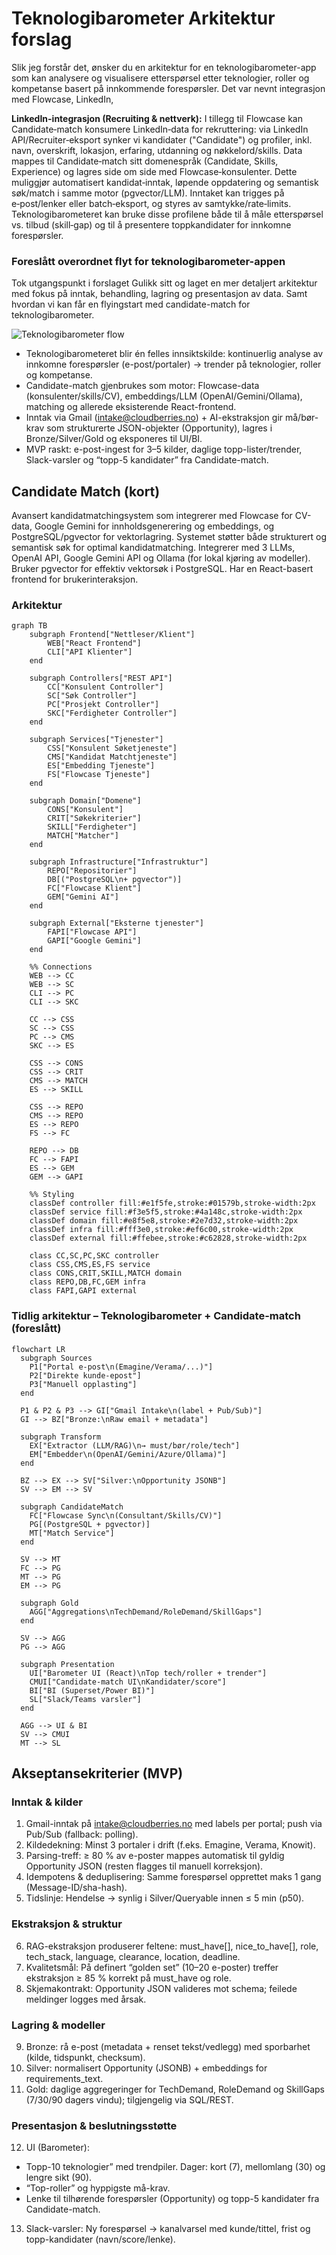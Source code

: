 # Teknologibarometer Arkitektur forslag

Slik jeg forstår det, ønsker du en arkitektur for en teknologibarometer-app som kan analysere og visualisere etterspørsel etter teknologier, roller og kompetanse basert på innkommende forespørsler. 
Det var nevnt integrasjon med Flowcase, LinkedIn,

**LinkedIn-integrasjon (Recruiting & nettverk):** I tillegg til Flowcase kan Candidate‑match konsumere LinkedIn‑data for rekruttering: via LinkedIn API/Recruiter‑eksport synker vi kandidater ("Candidate") og profiler, inkl. navn, overskrift, lokasjon, erfaring, utdanning og nøkkelord/skills. Data mappes til Candidate‑match sitt domenespråk (Candidate, Skills, Experience) og lagres side om side med Flowcase‑konsulenter. Dette muliggjør automatisert kandidat‑inntak, løpende oppdatering og semantisk søk/match i samme motor (pgvector/LLM). Inntaket kan trigges på e‑post/lenker eller batch‑eksport, og styres av samtykke/rate‑limits. Teknologibarometeret kan bruke disse profilene både til å måle etterspørsel vs. tilbud (skill‑gap) og til å presentere toppkandidater for innkomne forespørsler.

### Foreslått overordnet flyt for teknologibarometer-appen

Tok utgangspunkt i forslaget Gulikk sitt og laget en mer detaljert arkitektur med fokus på inntak, behandling, lagring og presentasjon av data. 
Samt hvordan vi kan får en flyingstart med candidate-match for teknologibarometer.
    
![Teknologibarometer flow](flow_teknologibarometer_gullikk.png) 

* Teknologibarometeret blir én felles innsiktskilde: kontinuerlig analyse av innkomne forespørsler (e-post/portaler) → trender på teknologier, roller og kompetanse.
* Candidate-match gjenbrukes som motor: Flowcase-data (konsulenter/skills/CV), embeddings/LLM (OpenAI/Gemini/Ollama), matching og allerede eksisterende React-frontend.
* Inntak via Gmail (intake@cloudberries.no) + AI-ekstraksjon gir må/bør-krav som strukturerte JSON-objekter (Opportunity), lagres i Bronze/Silver/Gold og eksponeres til UI/BI.
* MVP raskt: e-post-ingest for 3–5 kilder, daglige topp-lister/trender, Slack-varsler og “topp-5 kandidater” fra Candidate-match.

## Candidate Match (kort)


Avansert kandidatmatchingsystem som integrerer med Flowcase for CV-data, Google Gemini for innholdsgenerering og embeddings, og PostgreSQL/pgvector for vektorlagring. Systemet støtter både strukturert og semantisk søk for optimal kandidatmatching.
Integrerer med 3 LLMs, OpenAI API, Google Gemini API og Ollama (for lokal kjøring av modeller). Bruker pgvector for effektiv vektorsøk i PostgreSQL. Har en React-basert frontend for brukerinteraksjon.

### Arkitektur

```mermaid
graph TB
    subgraph Frontend["Nettleser/Klient"]
        WEB["React Frontend"]
        CLI["API Klienter"]
    end

    subgraph Controllers["REST API"]
        CC["Konsulent Controller"]
        SC["Søk Controller"]
        PC["Prosjekt Controller"]
        SKC["Ferdigheter Controller"]
    end

    subgraph Services["Tjenester"]
        CSS["Konsulent Søketjeneste"]
        CMS["Kandidat Matchtjeneste"]
        ES["Embedding Tjeneste"]
        FS["Flowcase Tjeneste"]
    end

    subgraph Domain["Domene"]
        CONS["Konsulent"]
        CRIT["Søkekriterier"]
        SKILL["Ferdigheter"]
        MATCH["Matcher"]
    end

    subgraph Infrastructure["Infrastruktur"]
        REPO["Repositorier"]
        DB[("PostgreSQL\n+ pgvector")]
        FC["Flowcase Klient"]
        GEM["Gemini AI"]
    end

    subgraph External["Eksterne tjenester"]
        FAPI["Flowcase API"]
        GAPI["Google Gemini"]
    end

    %% Connections
    WEB --> CC
    WEB --> SC
    CLI --> PC
    CLI --> SKC
    
    CC --> CSS
    SC --> CSS
    PC --> CMS
    SKC --> ES
    
    CSS --> CONS
    CSS --> CRIT
    CMS --> MATCH
    ES --> SKILL
    
    CSS --> REPO
    CMS --> REPO
    ES --> REPO
    FS --> FC
    
    REPO --> DB
    FC --> FAPI
    ES --> GEM
    GEM --> GAPI
    
    %% Styling
    classDef controller fill:#e1f5fe,stroke:#01579b,stroke-width:2px
    classDef service fill:#f3e5f5,stroke:#4a148c,stroke-width:2px
    classDef domain fill:#e8f5e8,stroke:#2e7d32,stroke-width:2px
    classDef infra fill:#fff3e0,stroke:#ef6c00,stroke-width:2px
    classDef external fill:#ffebee,stroke:#c62828,stroke-width:2px
    
    class CC,SC,PC,SKC controller
    class CSS,CMS,ES,FS service
    class CONS,CRIT,SKILL,MATCH domain
    class REPO,DB,FC,GEM infra
    class FAPI,GAPI external
```


### Tidlig arkitektur – Teknologibarometer + Candidate-match (foreslått)

```mermaid
flowchart LR
  subgraph Sources
    P1["Portal e-post\n(Emagine/Verama/...)"]
    P2["Direkte kunde-epost"]
    P3["Manuell opplasting"]
  end

  P1 & P2 & P3 --> GI["Gmail Intake\n(label + Pub/Sub)"]
  GI --> BZ["Bronze:\nRaw email + metadata"]

  subgraph Transform
    EX["Extractor (LLM/RAG)\n→ must/bør/role/tech"]
    EM["Embedder\n(OpenAI/Gemini/Azure/Ollama)"]
  end

  BZ --> EX --> SV["Silver:\nOpportunity JSONB"]
  SV --> EM --> SV

  subgraph CandidateMatch
    FC["Flowcase Sync\n(Consultant/Skills/CV)"]
    PG[(PostgreSQL + pgvector)]
    MT["Match Service"]
  end

  SV --> MT
  FC --> PG
  MT --> PG
  EM --> PG

  subgraph Gold
    AGG["Aggregations\nTechDemand/RoleDemand/SkillGaps"]
  end

  SV --> AGG
  PG --> AGG

  subgraph Presentation
    UI["Barometer UI (React)\nTop tech/roller + trender"]
    CMUI["Candidate-match UI\nKandidater/score"]
    BI["BI (Superset/Power BI)"]
    SL["Slack/Teams varsler"]
  end

  AGG --> UI & BI
  SV --> CMUI
  MT --> SL

```

## Akseptansekriterier (MVP)

### Inntak & kilder
1.	Gmail-inntak på intake@cloudberries.no med labels per portal; push via Pub/Sub (fallback: polling).
2.	Kildedekning: Minst 3 portaler i drift (f.eks. Emagine, Verama, Knowit).
3.	Parsing-treff: ≥ 80 % av e-poster mappes automatisk til gyldig Opportunity JSON (resten flagges til manuell korreksjon).
4.	Idempotens & deduplisering: Samme forespørsel opprettet maks 1 gang (Message-ID/sha-hash).
5.	Tidslinje: Hendelse → synlig i Silver/Queryable innen ≤ 5 min (p50).

### Ekstraksjon & struktur
6.	RAG-ekstraksjon produserer feltene: must_have[], nice_to_have[], role, tech_stack, language, clearance, location, deadline.
7.	Kvalitetsmål: På definert “golden set” (10–20 e-poster) treffer ekstraksjon ≥ 85 % korrekt på must_have og role.
8.	Skjemakontrakt: Opportunity JSON valideres mot schema; feilede meldinger logges med årsak.

### Lagring & modeller
9.	Bronze: rå e-post (metadata + renset tekst/vedlegg) med sporbarhet (kilde, tidspunkt, checksum).
10.	Silver: normalisert Opportunity (JSONB) + embeddings for requirements_text.
11.	Gold: daglige aggregeringer for TechDemand, RoleDemand og SkillGaps (7/30/90 dagers vindu); tilgjengelig via SQL/REST.

### Presentasjon & beslutningsstøtte
12.	UI (Barometer):
* Topp-10 teknologier” med trendpiler. Dager: kort (7), mellomlang (30) og lengre sikt (90).
* “Top-roller” og hyppigste må-krav.
* Lenke til tilhørende forespørsler (Opportunity) og topp-5 kandidater fra Candidate-match.

13.	Slack-varsler: Ny forespørsel → kanalvarsel med kunde/tittel, frist og topp-kandidater (navn/score/lenke).